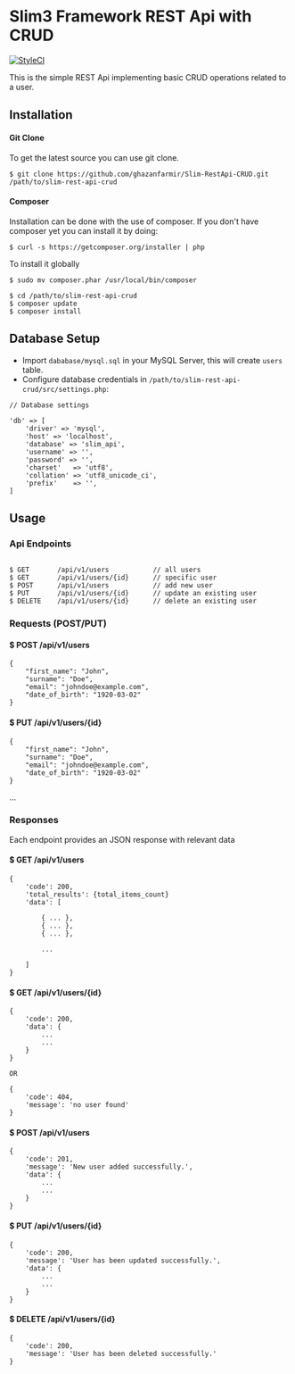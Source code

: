 # Slim3 Framework REST Api with CRUD

[![StyleCI](https://styleci.io/repos/116841369/shield?branch=master)](https://styleci.io/repos/116841369)

This is the simple REST Api implementing basic CRUD operations related to a user.

## Installation

#### Git Clone

To get the latest source you can use git clone.

`$ git clone https://github.com/ghazanfarmir/Slim-RestApi-CRUD.git /path/to/slim-rest-api-crud`

#### Composer

Installation can be done with the use of composer. If you don't have composer yet you can install it by doing:

`$ curl -s https://getcomposer.org/installer | php`

To install it globally

`$ sudo mv composer.phar /usr/local/bin/composer`

```
$ cd /path/to/slim-rest-api-crud
$ composer update
$ composer install
```

## Database Setup

 - Import `dababase/mysql.sql` in your MySQL Server, this will create `users` table.
 - Configure database credentials in `/path/to/slim-rest-api-crud/src/settings.php`:
 
```
// Database settings

'db' => [
    'driver' => 'mysql',
    'host' => 'localhost',
    'database' => 'slim_api',
    'username' => '',
    'password' => '',
    'charset'   => 'utf8',
    'collation' => 'utf8_unicode_ci',
    'prefix'    => '',
]
```

## Usage

### Api Endpoints

```

$ GET       /api/v1/users           // all users
$ GET       /api/v1/users/{id}      // specific user
$ POST      /api/v1/users           // add new user
$ PUT       /api/v1/users/{id}      // update an existing user
$ DELETE    /api/v1/users/{id}      // delete an existing user

```


### Requests (POST/PUT)

#### $ POST /api/v1/users

```
{
	"first_name": "John",
	"surname": "Doe",
	"email": "johndoe@example.com",
	"date_of_birth": "1920-03-02"
}
```

#### $ PUT /api/v1/users/{id}

```
{
	"first_name": "John",
	"surname": "Doe",
	"email": "johndoe@example.com",
	"date_of_birth": "1920-03-02"
}
```

...

### Responses

Each endpoint provides an JSON response with relevant data

#### $ GET /api/v1/users

```
{
    'code': 200,
    'total_results': {total_items_count}
    'data': [
    
        { ... },
        { ... },
        { ... },
        
        ...
        
    ]
}
```

#### $ GET /api/v1/users/{id}

```
{
    'code': 200,
    'data': {
        ... 
        ...
    }
}

OR

{
    'code': 404,
    'message': 'no user found'
}
```

#### $ POST /api/v1/users

```
{
    'code': 201,
    'message': 'New user added successfully.',
    'data': {
        ... 
        ...
    }
}
```

#### $ PUT /api/v1/users/{id}

```
{
    'code': 200,
    'message': 'User has been updated successfully.',
    'data': {
        ... 
        ...
    }
}
```

#### $ DELETE /api/v1/users/{id}

```
{
    'code': 200,
    'message': 'User has been deleted successfully.'
}
```